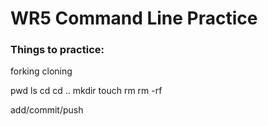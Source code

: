 # WR5 Command Line Practice

### Things to practice:

forking
cloning

pwd
ls
cd
cd ..
mkdir
touch
rm
rm -rf

add/commit/push
